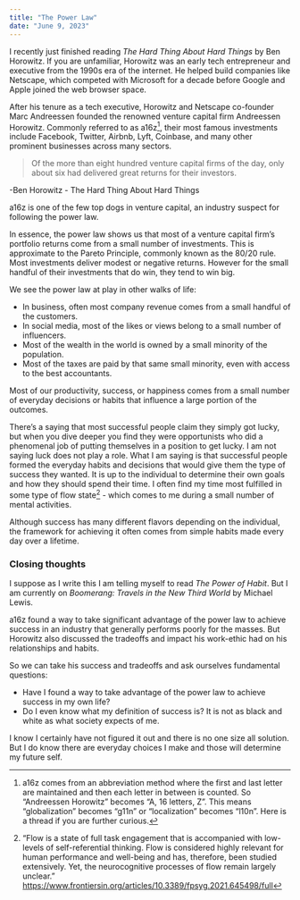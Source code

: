 ```yaml
---
title: "The Power Law"
date: "June 9, 2023"
---
```

I recently just finished reading _The Hard Thing About Hard Things_ by Ben Horowitz. If you are unfamiliar, Horowitz was an early tech entrepreneur and executive from the 1990s era of the internet. He helped build companies like Netscape, which competed with Microsoft for a decade before Google and Apple joined the web browser space.

After his tenure as a tech executive, Horowitz and Netscape co-founder Marc Andreessen founded the renowned venture capital firm Andreessen Horowitz. Commonly referred to as a16z[^1], their most famous investments include Facebook, Twitter, Airbnb, Lyft, Coinbase, and many other prominent businesses across many sectors.

> Of the more than eight hundred venture capital firms of the day, only about six had delivered great returns for their investors.

-Ben Horowitz - The Hard Thing About Hard Things

a16z is one of the few top dogs in venture capital, an industry suspect for following the power law.

In essence, the power law shows us that most of a venture capital firm’s portfolio returns come from a small number of investments. This is approximate to the Pareto Principle, commonly known as the 80/20 rule. Most investments deliver modest or negative returns. However for the small handful of their investments that do win, they tend to win big.

We see the power law at play in other walks of life:
* In business, often most company revenue comes from a small handful of the customers.
* In social media, most of the likes or views belong to a small number of influencers.
* Most of the wealth in the world is owned by a small minority of the population.
* Most of the taxes are paid by that same small minority, even with access to the best accountants.

Most of our productivity, success, or happiness comes from a small number of everyday decisions or habits that influence a large portion of the outcomes.

There’s a saying that most successful people claim they simply got lucky, but when you dive deeper you find they were opportunists who did a phenomenal job of putting themselves in a position to get lucky. I am not saying luck does not play a role. What I am saying is that successful people formed the everyday habits and decisions that would give them the type of success they wanted. It is up to the individual to determine their own goals and how they should spend their time. I often find my time most fulfilled in some type of flow state[^2] - which comes to me during a small number of mental activities.

Although success has many different flavors depending on the individual, the framework for achieving it often comes from simple habits made every day over a lifetime.

### **Closing thoughts**
I suppose as I write this I am telling myself to read _The Power of Habit_. But I am currently on _Boomerang: Travels in the New Third World_ by Michael Lewis.

a16z found a way to take significant advantage of the power law to achieve success in an industry that generally performs poorly for the masses. But Horowitz also discussed the tradeoffs and impact his work-ethic had on his relationships and habits.

So we can take his success and tradeoffs and ask ourselves fundamental questions:
* Have I found a way to take advantage of the power law to achieve success in my own life? 
* Do I even know what my definition of success is? It is not as black and white as what society expects of me.

I know I certainly have not figured it out and there is no one size all solution. But I do know there are everyday choices I make and those will determine my future self.

[^1]: a16z comes from an abbreviation method where the first and last letter are maintained and then each letter in between is counted. So “Andreessen Horowitz” becomes “A, 16 letters, Z”. This means “globalization” becomes “g11n” or “localization” becomes “l10n”. Here is a thread if you are further curious.

[^2]: “Flow is a state of full task engagement that is accompanied with low-levels of self-referential thinking. Flow is considered highly relevant for human performance and well-being and has, therefore, been studied extensively. Yet, the neurocognitive processes of flow remain largely unclear.” https://www.frontiersin.org/articles/10.3389/fpsyg.2021.645498/full